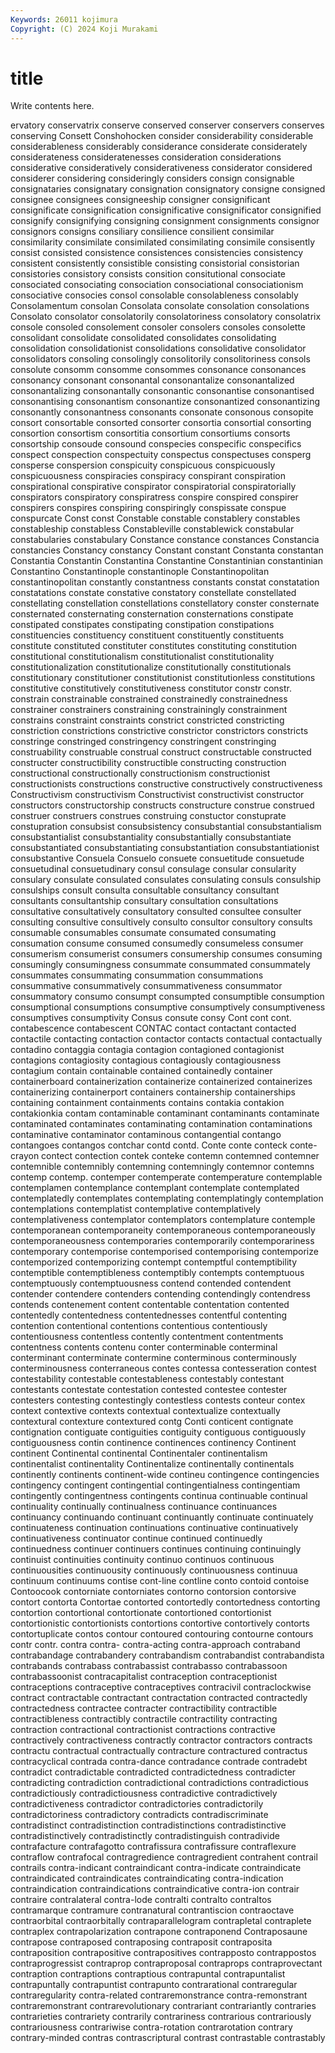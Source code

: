 ```yaml
---
Keywords: 26011 kojimura
Copyright: (C) 2024 Koji Murakami
---
```


# title

Write contents here.



ervatory conservatrix
conserve conserved conserver conservers conserves conserving Consett Conshohocken consider considerability
considerable considerableness considerably considerance considerate considerately considerateness consideratenesses consideration considerations
considerative consideratively considerativeness considerator considered considerer considering consideringly considers consign
consignable consignataries consignatary consignation consignatory consigne consigned consignee consignees consigneeship
consigner consignificant consignificate consignification consignificative consignificator consignified consignify consignifying consigning
consignment consignments consignor consignors consigns consiliary consilience consilient consimilar consimilarity
consimilate consimilated consimilating consimile consisently consist consisted consistence consistences consistencies
consistency consistent consistently consistible consisting consistorial consistorian consistories consistory consists
consition consitutional consociate consociated consociating consociation consociational consociationism consociative consocies
consol consolable consolableness consolably Consolamentum consolan Consolata consolate consolation consolations
Consolato consolator consolatorily consolatoriness consolatory consolatrix console consoled consolement consoler
consolers consoles consolette consolidant consolidate consolidated consolidates consolidating consolidation consolidationist
consolidations consolidative consolidator consolidators consoling consolingly consolitorily consolitoriness consols consolute
consomm consomme consommes consonance consonances consonancy consonant consonantal consonantalize consonantalized
consonantalizing consonantally consonantic consonantise consonantised consonantising consonantism consonantize consonantized consonantizing
consonantly consonantness consonants consonate consonous consopite consort consortable consorted consorter
consortia consortial consorting consortion consortism consortitia consortium consortiums consorts consortship
consoude consound conspecies conspecific conspecifics conspect conspection conspectuity conspectus conspectuses
consperg consperse conspersion conspicuity conspicuous conspicuously conspicuousness conspiracies conspiracy conspirant
conspiration conspirational conspirative conspirator conspiratorial conspiratorially conspirators conspiratory conspiratress conspire
conspired conspirer conspirers conspires conspiring conspiringly conspissate conspue conspurcate Const
const Constable constable constablery constables constableship constabless Constableville constablewick constabular
constabularies constabulary Constance constance constances Constancia constancies Constancy constancy Constant
constant Constanta constantan Constantia Constantin Constantina Constantine Constantinian constantinian Constantino
Constantinople constantinople Constantinopolitan constantinopolitan constantly constantness constants constat constatation constatations
constate constative constatory constellate constellated constellating constellation constellations constellatory conster
consternate consternated consternating consternation consternations constipate constipated constipates constipating constipation
constipations constituencies constituency constituent constituently constituents constitute constituted constituter constitutes
constituting constitution constitutional constitutionalism constitutionalist constitutionality constitutionalization constitutionalize constitutionally constitutionals
constitutionary constitutioner constitutionist constitutionless constitutions constitutive constitutively constitutiveness constitutor constr
constr. constrain constrainable constrained constrainedly constrainedness constrainer constrainers constraining constrainingly
constrainment constrains constraint constraints constrict constricted constricting constriction constrictions constrictive
constrictor constrictors constricts constringe constringed constringency constringent constringing construability construable
construal construct constructable constructed constructer constructibility constructible constructing construction constructional
constructionally constructionism constructionist constructionists constructions constructive constructively constructiveness Constructivism constructivism
Constructivist constructivist constructor constructors constructorship constructs constructure construe construed construer
construers construes construing constuctor constuprate constupration consubsist consubsistency consubstantial consubstantialism
consubstantialist consubstantiality consubstantially consubstantiate consubstantiated consubstantiating consubstantiation consubstantiationist consubstantive Consuela
Consuelo consuete consuetitude consuetude consuetudinal consuetudinary consul consulage consular consularity
consulary consulate consulated consulates consulating consuls consulship consulships consult consulta
consultable consultancy consultant consultants consultantship consultary consultation consultations consultative consultatively
consultatory consulted consultee consulter consulting consultive consultively consulto consultor consultory
consults consumable consumables consumate consumated consumating consumation consume consumed consumedly
consumeless consumer consumerism consumerist consumers consumership consumes consuming consumingly consumingness
consummate consummated consummately consummates consummating consummation consummations consummative consummatively consummativeness
consummator consummatory consumo consumpt consumpted consumptible consumption consumptional consumptions consumptive
consumptively consumptiveness consumptives consumptivity Consus consute consy Cont cont cont.
contabescence contabescent CONTAC contact contactant contacted contactile contacting contaction contactor
contacts contactual contactually contadino contaggia contagia contagion contagioned contagionist contagions
contagiosity contagious contagiously contagiousness contagium contain containable contained containedly container
containerboard containerization containerize containerized containerizes containerizing containerport containers containership containerships
containing containment containments contains contakia contakion contakionkia contam contaminable contaminant
contaminants contaminate contaminated contaminates contaminating contamination contaminations contaminative contaminator contaminous
contangential contango contangoes contangos contchar contd contd. Conte conte conteck
conte-crayon contect contection contek conteke contemn contemned contemner contemnible contemnibly
contemning contemningly contemnor contemns contemp contemp. contemper contemperate contemperature contemplable
contemplamen contemplance contemplant contemplate contemplated contemplatedly contemplates contemplating contemplatingly contemplation
contemplations contemplatist contemplative contemplatively contemplativeness contemplator contemplators contemplature contemple contemporanean
contemporaneity contemporaneous contemporaneously contemporaneousness contemporaries contemporarily contemporariness contemporary contemporise contemporised
contemporising contemporize contemporized contemporizing contempt contemptful contemptibility contemptible contemptibleness contemptibly
contempts contemptuous contemptuously contemptuousness contend contended contendent contender contendere contenders
contending contendingly contendress contends contenement content contentable contentation contented contentedly
contentedness contentednesses contentful contenting contention contentional contentions contentious contentiously contentiousness
contentless contently contentment contentments contentness contents contenu conter conterminable conterminal
conterminant conterminate contermine conterminous conterminously conterminousness conterraneous contes contessa contesseration
contest contestability contestable contestableness contestably contestant contestants contestate contestation contested
contestee contester contesters contesting contestingly contestless contests conteur contex context
contextive contexts contextual contextualize contextually contextural contexture contextured contg Conti
conticent contignate contignation contiguate contiguities contiguity contiguous contiguously contiguousness contin
continence continences continency Continent continent Continental continental Continentaler continentalism continentalist
continentality Continentalize continentally continentals continently continents continent-wide contineu contingence contingencies
contingency contingent contingential contingentialness contingentiam contingently contingentness contingents continua continuable
continual continuality continually continualness continuance continuances continuancy continuando continuant continuantly
continuate continuately continuateness continuation continuations continuative continuatively continuativeness continuator continue
continued continuedly continuedness continuer continuers continues continuing continuingly continuist continuities
continuity continuo continuos continuous continuousities continuousity continuously continuousness continuua continuum
continuums contise cont-line contline conto contoid contoise Contoocook contorniate contorniates
contorno contorsion contorsive contort contorta Contortae contorted contortedly contortedness contorting
contortion contortional contortionate contortioned contortionist contortionistic contortionists contortions contortive contortively
contorts contortuplicate contos contour contoured contouring contourne contours contr contr.
contra contra- contra-acting contra-approach contraband contrabandage contrabandery contrabandism contrabandist contrabandista
contrabands contrabass contrabassist contrabasso contrabassoon contrabassoonist contracapitalist contraception contraceptionist contraceptions
contraceptive contraceptives contracivil contraclockwise contract contractable contractant contractation contracted contractedly
contractedness contractee contracter contractibility contractible contractibleness contractibly contractile contractility contracting
contraction contractional contractionist contractions contractive contractively contractiveness contractly contractor contractors
contracts contractu contractual contractually contracture contractured contractus contracyclical contrada contra-dance
contradance contrade contradebt contradict contradictable contradicted contradictedness contradicter contradicting contradiction
contradictional contradictions contradictious contradictiously contradictiousness contradictive contradictively contradictiveness contradictor contradictories
contradictorily contradictoriness contradictory contradicts contradiscriminate contradistinct contradistinction contradistinctions contradistinctive contradistinctively
contradistinctly contradistinguish contradivide contrafacture contrafagotto contrafissura contrafissure contraflexure contraflow contrafocal
contragredience contragredient contrahent contrail contrails contra-indicant contraindicant contra-indicate contraindicate contraindicated
contraindicates contraindicating contra-indication contraindication contraindications contraindicative contra-ion contrair contraire contralateral
contra-lode contralti contralto contraltos contramarque contramure contranatural contrantiscion contraoctave contraorbital
contraorbitally contraparallelogram contrapletal contraplete contraplex contrapolarization contrapone contraponend Contraposaune contrapose
contraposed contraposing contraposit contraposita contraposition contrapositive contrapositives contrapposto contrappostos contraprogressist
contraprop contraproposal contraprops contraprovectant contraption contraptions contraptious contrapuntal contrapuntalist contrapuntally
contrapuntist contrapunto contrarational contraregular contraregularity contra-related contraremonstrance contra-remonstrant contraremonstrant contrarevolutionary
contrariant contrariantly contraries contrarieties contrariety contrarily contrariness contrarious contrariously contrariousness
contrariwise contra-rotation contrarotation contrary contrary-minded contras contrascriptural contrast contrastable contrastably
